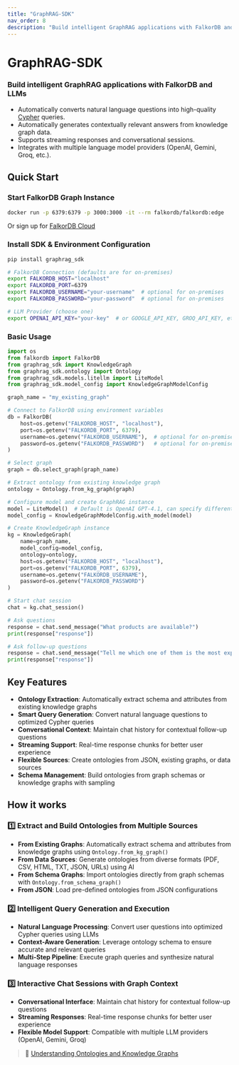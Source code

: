 ```yaml
---
title: "GraphRAG-SDK"
nav_order: 8
description: "Build intelligent GraphRAG applications with FalkorDB and LLMs."
---
```


# GraphRAG-SDK

### Build intelligent GraphRAG applications with FalkorDB and LLMs

- Automatically converts natural language questions into high-quality [Cypher](https://docs.falkordb.com/cypher/) queries.
- Automatically generates contextually relevant answers from knowledge graph data.
- Supports streaming responses and conversational sessions.
- Integrates with multiple language model providers (OpenAI, Gemini, Groq, etc.).

## Quick Start

### Start FalkorDB Graph Instance
```bash
docker run -p 6379:6379 -p 3000:3000 -it --rm falkordb/falkordb:edge
```

Or sign up for [FalkorDB Cloud](https://app.falkordb.cloud)

### Install SDK & Environment Configuration

```bash
pip install graphrag_sdk

# FalkorDB Connection (defaults are for on-premises)
export FALKORDB_HOST="localhost" 
export FALKORDB_PORT=6379 
export FALKORDB_USERNAME="your-username"  # optional for on-premises
export FALKORDB_PASSWORD="your-password"  # optional for on-premises

# LLM Provider (choose one)
export OPENAI_API_KEY="your-key"  # or GOOGLE_API_KEY, GROQ_API_KEY, etc.
```

### Basic Usage

```python
import os
from falkordb import FalkorDB
from graphrag_sdk import KnowledgeGraph
from graphrag_sdk.ontology import Ontology
from graphrag_sdk.models.litellm import LiteModel
from graphrag_sdk.model_config import KnowledgeGraphModelConfig

graph_name = "my_existing_graph"

# Connect to FalkorDB using environment variables
db = FalkorDB(
    host=os.getenv("FALKORDB_HOST", "localhost"),
    port=os.getenv("FALKORDB_PORT", 6379),
    username=os.getenv("FALKORDB_USERNAME"),  # optional for on-premises
    password=os.getenv("FALKORDB_PASSWORD")   # optional for on-premises
)

# Select graph
graph = db.select_graph(graph_name)

# Extract ontology from existing knowledge graph
ontology = Ontology.from_kg_graph(graph)

# Configure model and create GraphRAG instance
model = LiteModel()  # Default is OpenAI GPT-4.1, can specify different model
model_config = KnowledgeGraphModelConfig.with_model(model)

# Create KnowledgeGraph instance
kg = KnowledgeGraph(
    name=graph_name,
    model_config=model_config,
    ontology=ontology,
    host=os.getenv("FALKORDB_HOST", "localhost"),
    port=os.getenv("FALKORDB_PORT", 6379),
    username=os.getenv("FALKORDB_USERNAME"),
    password=os.getenv("FALKORDB_PASSWORD")
)

# Start chat session
chat = kg.chat_session()

# Ask questions
response = chat.send_message("What products are available?")
print(response["response"])

# Ask follow-up questions
response = chat.send_message("Tell me which one of them is the most expensive")
print(response["response"])
```

## Key Features

- **Ontology Extraction**: Automatically extract schema and attributes from existing knowledge graphs
- **Smart Query Generation**: Convert natural language questions to optimized Cypher queries
- **Conversational Context**: Maintain chat history for contextual follow-up questions  
- **Streaming Support**: Real-time response chunks for better user experience
- **Flexible Sources**: Create ontologies from JSON, existing graphs, or data sources
- **Schema Management**: Build ontologies from graph schemas or knowledge graphs with sampling

## How it works

### 1️⃣ Extract and Build Ontologies from Multiple Sources
- **From Existing Graphs**: Automatically extract schema and attributes from knowledge graphs using `Ontology.from_kg_graph()`
- **From Data Sources**: Generate ontologies from diverse formats (PDF, CSV, HTML, TXT, JSON, URLs) using AI
- **From Schema Graphs**: Import ontologies directly from graph schemas with `Ontology.from_schema_graph()`
- **From JSON**: Load pre-defined ontologies from JSON configurations

### 2️⃣ Intelligent Query Generation and Execution
- **Natural Language Processing**: Convert user questions into optimized Cypher queries using LLMs
- **Context-Aware Generation**: Leverage ontology schema to ensure accurate and relevant queries
- **Multi-Step Pipeline**: Execute graph queries and synthesize natural language responses

### 3️⃣ Interactive Chat Sessions with Graph Context
- **Conversational Interface**: Maintain chat history for contextual follow-up questions
- **Streaming Responses**: Real-time response chunks for better user experience
- **Flexible Model Support**: Compatible with multiple LLM providers (OpenAI, Gemini, Groq)

> 📓  [Understanding Ontologies and Knowledge Graphs](https://www.falkordb.com/blog/understanding-ontologies-knowledge-graph-schemas/)
